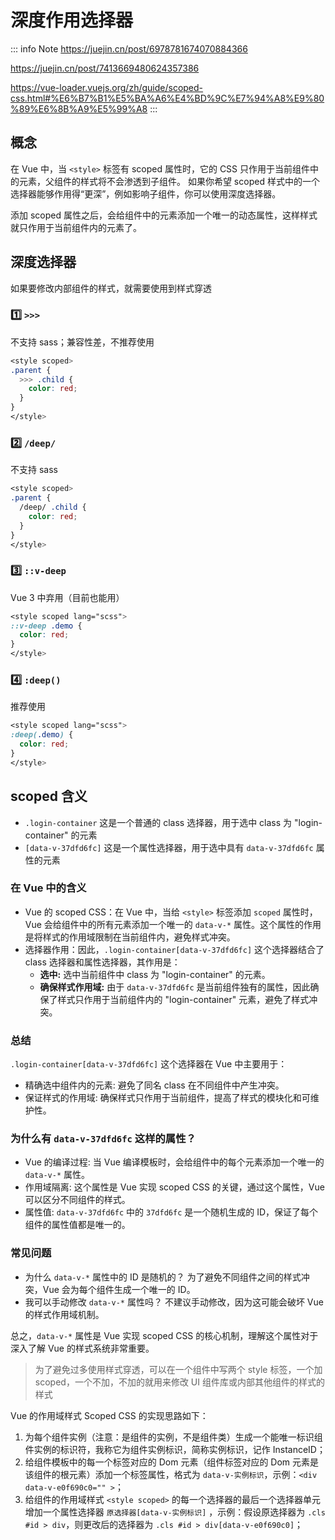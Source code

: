 # 深度作用选择器

::: info Note
https://juejin.cn/post/6978781674070884366

https://juejin.cn/post/7413669480624357386

https://vue-loader.vuejs.org/zh/guide/scoped-css.html#%E6%B7%B1%E5%BA%A6%E4%BD%9C%E7%94%A8%E9%80%89%E6%8B%A9%E5%99%A8
:::

## 概念

在 Vue 中，当 `<style>` 标签有 scoped 属性时，它的 CSS 只作用于当前组件中的元素，父组件的样式将不会渗透到子组件。 如果你希望 scoped 样式中的一个选择器能够作用得“更深”，例如影响子组件，你可以使用深度选择器。

添加 scoped 属性之后，会给组件中的元素添加一个唯一的动态属性，这样样式就只作用于当前组件内的元素了。

## 深度选择器

如果要修改内部组件的样式，就需要使用到样式穿透

### 1️⃣ `>>>`

不支持 sass；兼容性差，不推荐使用

```css
<style scoped>
.parent {
  >>> .child {
    color: red;
  }
}
</style>
```

### 2️⃣ `/deep/`

不支持 sass

```css
<style scoped>
.parent {
  /deep/ .child {
    color: red;
  }
}
</style>
```

### 3️⃣ `::v-deep`

Vue 3 中弃用（目前也能用）

```scss
<style scoped lang="scss">
::v-deep .demo {
  color: red;
}
</style>
```

### 4️⃣ `:deep()`

推荐使用

```scss
<style scoped lang="scss">
:deep(.demo) {
  color: red;
}
</style>
```

## scoped 含义

- `.login-container` 这是一个普通的 class 选择器，用于选中 class 为 "login-container" 的元素
- `[data-v-37dfd6fc]` 这是一个属性选择器，用于选中具有 `data-v-37dfd6fc` 属性的元素

### 在 Vue 中的含义

- Vue 的 scoped CSS：在 Vue 中，当给 `<style>` 标签添加 `scoped` 属性时，Vue 会给组件中的所有元素添加一个唯一的 `data-v-*` 属性。这个属性的作用是将样式的作用域限制在当前组件内，避免样式冲突。
- 选择器作用：因此，`.login-container[data-v-37dfd6fc]` 这个选择器结合了 class 选择器和属性选择器，其作用是：
  - **选中:** 选中当前组件中 class 为 "login-container" 的元素。
  - **确保样式作用域:** 由于 `data-v-37dfd6fc` 是当前组件独有的属性，因此确保了样式只作用于当前组件内的 "login-container" 元素，避免了样式冲突。

### 总结

`.login-container[data-v-37dfd6fc]` 这个选择器在 Vue 中主要用于：

- 精确选中组件内的元素: 避免了同名 class 在不同组件中产生冲突。
- 保证样式的作用域: 确保样式只作用于当前组件，提高了样式的模块化和可维护性。

### 为什么有 `data-v-37dfd6fc` 这样的属性？

- Vue 的编译过程: 当 Vue 编译模板时，会给组件中的每个元素添加一个唯一的 `data-v-*` 属性。
- 作用域隔离: 这个属性是 Vue 实现 scoped CSS 的关键，通过这个属性，Vue 可以区分不同组件的样式。
- 属性值: `data-v-37dfd6fc` 中的 `37dfd6fc` 是一个随机生成的 ID，保证了每个组件的属性值都是唯一的。

### 常见问题

- 为什么 `data-v-*` 属性中的 ID 是随机的？ 为了避免不同组件之间的样式冲突，Vue 会为每个组件生成一个唯一的 ID。
- 我可以手动修改 `data-v-*` 属性吗？ 不建议手动修改，因为这可能会破坏 Vue 的样式作用域机制。

总之，`data-v-*` 属性是 Vue 实现 scoped CSS 的核心机制，理解这个属性对于深入了解 Vue 的样式系统非常重要。

> 为了避免过多使用样式穿透，可以在一个组件中写两个 style 标签，一个加 scoped，一个不加，不加的就用来修改 UI 组件库或内部其他组件的样式的样式

Vue 的作用域样式 Scoped CSS 的实现思路如下：

1. 为每个组件实例（注意：是组件的实例，不是组件类）生成一个能唯一标识组件实例的标识符，我称它为组件实例标识，简称实例标识，记作 InstanceID；
2. 给组件模板中的每一个标签对应的 Dom 元素（组件标签对应的 Dom 元素是该组件的根元素）添加一个标签属性，格式为 `data-v-实例标识`，示例：`<div data-v-e0f690c0="" >`；
3. 给组件的作用域样式 `<style scoped>` 的每一个选择器的最后一个选择器单元增加一个属性选择器 `原选择器[data-v-实例标识]` ，示例：假设原选择器为 `.cls #id > div`，则更改后的选择器为 `.cls #id > div[data-v-e0f690c0]`；
